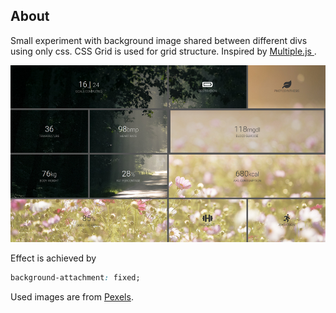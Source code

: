 ## About

Small experiment with background image shared between different divs using only css. CSS Grid is used for grid structure. Inspired by [Multiple.js ](https://multiple.js.org/).

![should be an image here...](example/example.png)

Effect is achieved by

```css
background-attachment: fixed;
```

Used images are from [Pexels](https://www.pexels.com/).
